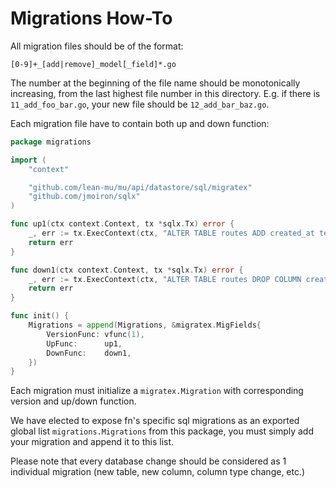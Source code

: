 # Migrations How-To

All migration files should be of the format:

`[0-9]+_[add|remove]_model[_field]*.go`

The number at the beginning of the file name should be monotonically
increasing, from the last highest file number in this directory. E.g. if there
is `11_add_foo_bar.go`, your new file should be `12_add_bar_baz.go`.

Each migration file have to contain both up and down function:

```go
package migrations

import (
	"context"

	"github.com/lean-mu/mu/api/datastore/sql/migratex"
	"github.com/jmoiron/sqlx"
)

func up1(ctx context.Context, tx *sqlx.Tx) error {
	_, err := tx.ExecContext(ctx, "ALTER TABLE routes ADD created_at text;")
	return err
}

func down1(ctx context.Context, tx *sqlx.Tx) error {
	_, err := tx.ExecContext(ctx, "ALTER TABLE routes DROP COLUMN created_at;")
	return err
}

func init() {
	Migrations = append(Migrations, &migratex.MigFields{
		VersionFunc: vfunc(1),
		UpFunc:      up1,
		DownFunc:    down1,
	})
}
```

Each migration must initialize a `migratex.Migration` with corresponding
version and up/down function.

We have elected to expose fn's specific sql migrations as an exported global
list `migrations.Migrations` from this package, you must simply add your
migration and append it to this list.

Please note that every database change should be considered as 1 individual
migration (new table, new column, column type change, etc.)
